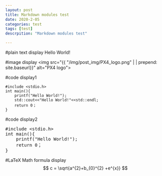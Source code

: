 ```yaml
---
layout: post
title: Markdown modules test
date: 2020-2-05
categories: test
tags: [test]
descrpition: "Markdown modules test"

---
```

#plain text display
Hello World!

#image display
<img src="{{ "/img/post_img/PX4_logo.png" | | prepend: site.baseurl}}" alt="PX4 logo">

#code display1
```
#include <stdio.h>
int main(){
    printf("Hello World!");
    std::cout<<"Hello World!"<<std::endl;
    return 0；
}
```
#code display2
<pre>
#include &lt;stdio.h&gt;
int main(){
    printf("Hello World!");
    return 0；
}
</pre>

#LaTeX Math formula display
$$ c = \sqrt{a^{2}+b_{0}^{2} +e^{x}} $$